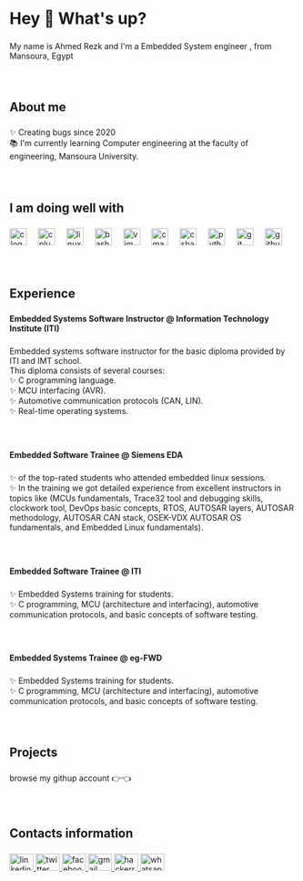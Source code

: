 <h1 align="left">Hey 👋 What's up?</h1>

###

<p align="left">My name is Ahmed Rezk and I'm a Embedded System engineer , from Mansoura, Egypt</p>

###

<br clear="both">

<h2 align="left">About me</h2>

###

<p align="left">✨ Creating bugs since 2020<br>📚 I'm currently learning Computer engineering at the faculty of engineering, Mansoura University.</p>

###

<br clear="both">

<h2 align="left">I am doing well with</h2>

###

<div align="left">
  <img src="https://cdn.jsdelivr.net/gh/devicons/devicon/icons/c/c-original.svg" height="30" alt="c logo"  />
  <img width="12" />
  <img src="https://cdn.jsdelivr.net/gh/devicons/devicon/icons/cplusplus/cplusplus-original.svg" height="30" alt="cplusplus logo"  />
  <img width="12" />
  <img src="https://cdn.jsdelivr.net/gh/devicons/devicon/icons/linux/linux-original.svg" height="30" alt="linux logo"  />
  <img width="12" />
  <img src="https://cdn.simpleicons.org/gnubash/4EAA25" height="30" alt="bash logo"  />
  <img width="12" />
  <img src="https://cdn.jsdelivr.net/gh/devicons/devicon/icons/vim/vim-original.svg" height="30" alt="vim logo"  />
  <img width="12" />
  <img src="https://cdn.jsdelivr.net/gh/devicons/devicon/icons/cmake/cmake-original.svg" height="30" alt="cmake logo"  />
  <img width="12" />
  <img src="https://cdn.jsdelivr.net/gh/devicons/devicon/icons/csharp/csharp-original.svg" height="30" alt="csharp logo"  />
  <img width="12" />
  <img src="https://cdn.jsdelivr.net/gh/devicons/devicon/icons/python/python-original.svg" height="30" alt="python logo"  />
  <img width="12" />
  <img src="https://cdn.jsdelivr.net/gh/devicons/devicon/icons/git/git-original.svg" height="30" alt="git logo"  />
  <img width="12" />
  <img src="https://cdn.jsdelivr.net/gh/devicons/devicon/icons/github/github-original.svg" height="30" alt="github logo"  />
</div>

###

<br clear="both">

<h2 align="left">Experience</h2>

###

<h4 align="left">Embedded Systems Software Instructor @ Information Technology Institute (ITI)</h4>

###

<p align="left">Embedded systems software instructor for the basic diploma provided by ITI and IMT school.<br>This diploma consists of several courses:<br>✨ C programming language.<br>✨ MCU interfacing (AVR).<br>✨ Automotive communication protocols (CAN, LIN).<br>✨ Real-time operating systems.</p>

###

<br clear="both">

<h4 align="left">Embedded Software Trainee @ Siemens EDA</h4>

###

<p align="left">✨  of the top-rated students who attended embedded linux sessions.<br>✨ In the training we got detailed experience from excellent instructors in topics like (MCUs fundamentals, Trace32 tool and debugging skills, clockwork tool, DevOps basic concepts, RTOS, AUTOSAR layers, AUTOSAR methodology, AUTOSAR CAN stack, OSEK-VDX AUTOSAR OS fundamentals, and Embedded Linux fundamentals).</p>

###

<br clear="both">

<h4 align="left">Embedded Software Trainee @ ITI</h4>

###

<p align="left">✨ Embedded Systems training for students.<br>✨ C programming, MCU (architecture and interfacing), automotive communication protocols, and basic concepts of software testing.</p>

###

<br clear="both">

<h4 align="left">Embedded Systems Trainee @ eg-FWD</h4>

###

<p align="left">✨ Embedded Systems training for students.<br>✨ C programming, MCU (architecture and interfacing), automotive communication protocols, and basic concepts of software testing.</p>

###

<br clear="both">

<h2 align="left">Projects</h2>

###

<p align="left">browse my githup account 👉👈</p>

###

<br clear="both">

<h2 align="left">Contacts information</h2>

###

<div align="left">
  <a href="https://www.linkedin.com/in/ahmedrezkgabr/" target="_blank">
    <img src="https://raw.githubusercontent.com/maurodesouza/profile-readme-generator/master/src/assets/icons/social/linkedin/default.svg" width="42" height="30" alt="linkedin logo"  />
  </a>
  <a href="https://twitter.com/ahmedrezkgabr" target="_blank">
    <img src="https://raw.githubusercontent.com/maurodesouza/profile-readme-generator/master/src/assets/icons/social/twitter/default.svg" width="42" height="30" alt="twitter logo"  />
  </a>
  <a href="https://www.facebook.com/AhmedRezk72" target="_blank">
    <img src="https://raw.githubusercontent.com/maurodesouza/profile-readme-generator/master/src/assets/icons/social/facebook/default.svg" width="42" height="30" alt="facebook logo"  />
  </a>
  <a href="ahmedrezkgabr0@gmail.com" target="_blank">
    <img src="https://raw.githubusercontent.com/maurodesouza/profile-readme-generator/master/src/assets/icons/social/gmail/default.svg" width="42" height="30" alt="gmail logo"  />
  </a>
  <a href="https://www.hackerrank.com/ahmedrezkoffici1?badge=cpp&stars=5&level=3&hr_r=1&social=linkedin" target="_blank">
    <img src="https://raw.githubusercontent.com/maurodesouza/profile-readme-generator/master/src/assets/icons/social/hackerrank/default.svg" width="42" height="30" alt="hackerrank logo"  />
  </a>
  <a href="+201001525033" target="_blank">
    <img src="https://raw.githubusercontent.com/maurodesouza/profile-readme-generator/master/src/assets/icons/social/whatsapp/default.svg" width="42" height="30" alt="whatsapp logo"  />
  </a>
</div>

###
